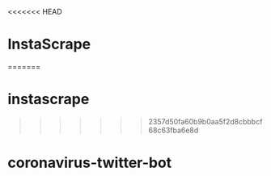<<<<<<< HEAD
# InstaScrape
=======
# instascrape
>>>>>>> 2357d50fa60b9b0aa5f2d8cbbbcf68c63fba6e8d
# coronavirus-twitter-bot
